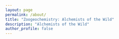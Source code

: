 ```yaml
---
layout: page
permalink: /about/
title: "Zoogeochemistry: Alchemists of the Wild"
description: "Alchemists of the Wild"
author_profile: false
---
```

